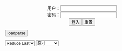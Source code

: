 <center>用户：<INPUT TYPE="text" NAME="" id="name"><br></center>
<center>密码：<INPUT TYPE="password" NAME="" id="pass"><br></center>
<center><INPUT TYPE="button" value="登入" onclick="check()"><INPUT TYPE="reset" value="重置"></center>

<div style="display: none" id="mdm" name="dmd">
  <button onclick="location.reload()">Cover 0</button>
</div>

<button style="display: none" name="dmd" onclick="toggleb()">toggle</button>
<button onclick="loadparse()">loadparse</button>

<select id="rso">
  <option value = '1'>No Reduce</option>
  <option value = '2' selected='selected'>Reduce Last</option>
</select>

<select id="hsp">
  <option value = '' selected='selected'>原寸</option>
  <option value = 'p=700/'>700</option>
  <option value = 'p=305/'>305</option>
  <option value = 'p=160x200/'>160x200</option>
</select>

<br>
<div style="display: none" id="mdc" name="dmd">
</div>

<pre style="display: none" id = "raw">
<!-- 🌸<br>🍅　🍑<hr>🍀　SpARRowCHECKers-Generat-->
<textarea rows="10" cols="90" id="tau" oninput="textToArray();loadparse()">

https://static5.hentai-cosplays.com/upload/20211012/242/246943/p=700/17.jpg
https://static5.hentai-cosplays.com/upload/20211012/242/246942/p=700/46.jpg
https://static5.hentai-cosplays.com/upload/20211012/242/246940/p=700/39.jpg
https://static2.hentai-cosplays.com/upload/20190717/133/136045/p=700/161.jpg

</textarea><br><!-- 🍀<br>🍑　🍅<hr>🌸 -->

<textarea rows="30" cols="100" id="tar" oninput="loadparse()">

<font size="2"><b>
[Ringo Mitsuki] 全方位ドスケベ宝具なハロウィン婦長ファイナルシーズン❤️‍???? (Fate/Grand Order) [林檎蜜紀] 全方位ドスケベ宝具なハロウィン婦長ファイナルシーズン❤️‍???? (Fate/Grand Order) - エロコスプレ</b></font><br>
https://ja.hentai-cosplays.com/image/ringo-mitsuki--fategrand-order---fategrand-order-1/

https://static5.hentai-cosplays.com/upload/20211012/242/246943/p=700/17.jpg

<font size="1" style="color:#DCDCDC"><b>2022/1/18 下午3:43:56</b></font><br>

<font size="2"><b>
[Ringo Mitsuki] どうあがいてもドスケベすぎる❤️‍?アズレン❤️‍?ドレスのセントルイス (Azur Lane) [林檎蜜紀] どうあがいてもドスケベすぎる❤️‍?アズレン❤️‍?ドレスのセントルイス (アズールレーン) - エロコスプレ</b></font><br>
https://ja.hentai-cosplays.com/image/ringo-mitsuki--azur-lane----1/

https://static5.hentai-cosplays.com/upload/20211012/242/246942/p=700/46.jpg

<font size="1" style="color:#DCDCDC"><b>2022/1/18 下午2:50:14</b></font><br>

<font size="2"><b>
[Ringo Mitsuki] 今日はすけべ回❣️アズレン?エロすぎるレースクイーン?翔鶴? (Azur Lane) [林檎蜜紀] 今日はすけべ回❣️アズレン?エロすぎるレースクイーン?翔鶴? (アズールレーン) - エロコスプレ</b></font><br>
https://ja.hentai-cosplays.com/image/ringo-mitsuki--azur-lane---/

https://static5.hentai-cosplays.com/upload/20211012/242/246940/p=700/39.jpg

<font size="1" style="color:#DCDCDC"><b>2022/1/18 下午2:46:46</b></font><br>

<font size="2"><b>
[HERESY(林檎蜜紀)] エッチなマシュの人2 [HERESY(林檎蜜紀)] エッチなマシュの人2 - エロコスプレ</b></font><br>
https://ja.hentai-cosplays.com/image/heresy-2-heresy-2/

<font size="1" style="color:#DCDCDC"><b>2021/12/15 下午2:41:26</b></font><br>

<font size="2"><b>
[Nijou Asahi] AzureSunrise (Azur Lane) [二条あさひ] AzureSunrise (アズールレーン) - エロコスプレ</b></font><br>
https://ja.hentai-cosplays.com/image/nijou-asahi-azuresunrise-azur-lane--azuresunrise-/

https://static2.hentai-cosplays.com/upload/20201004/177/181190/511.jpg
https://static2.hentai-cosplays.com/upload/20201004/177/181190/661.jpg

https://static2.hentai-cosplays.com/upload/20201004/177/181190/p=700/782.jpg

<font size="1" style="color:#DCDCDC"><b>2021/12/21 下午2:43:37</b></font><br>

<font size="2"><b>
AVΗD101 高清在线谜片</b></font><br>
https://cn1.ar101.blog/

https://m.afast.ws/kD8WYgx7Xm2/images/cover.jpg
https://m2.afast.ws/aodBz1mdXnw/images/cover.jpg
https://m2.afast.ws/6R850jwbBwW/images/cover.jpg
https://m2.afast.ws/kD8WYNM1Xm2/images/cover.jpg
https://m2.afast.ws/Kq8w0pMpZ1x/images/cover.jpg
https://m2.afast.ws/Kq8w0przZ1x/images/cover.jpg
https://m2.afast.ws/3W8bvp0n8Oj/images/cover.jpg
https://m2.afast.ws/MmZLPYjQZoz/images/cover.jpg
https://m2.afast.ws/z18M6GQzZjL/images/cover.jpg
https://m2.afast.ws/bgBVd26KZ2G/images/cover.jpg
https://m2.afast.ws/L5ZJvR1mZYn/images/cover.jpg
https://m2.afast.ws/MP8nEpv5ByD/images/cover.jpg
https://m2.afast.ws/b7B06z5mZMz/images/cover.jpg
https://m2.afast.ws/bgBVd2G1Z2G/images/cover.jpg
https://m2.afast.ws/OoXo0pNyBxz/images/cover.jpg

https://m2.afast.ws/WR8mwGq3XEb/images/cover.jpg
https://m2.afast.ws/anBaV9eK8bk/images/cover.jpg
https://m2.afast.ws/peX2njWoXyg/images/cover.jpg

https://m2.afast.ws/VJBkJPmqXye/images/cover.jpg
https://m2.afast.ws/OoXo0wP7Bxz/images/cover.jpg

https://m2.afast.ws/xRXRW7a2BGn/images/cover.jpg

https://ads-g.juicyads.com/network/user155706/39410-1636702151-0782554001636702151.gif
https://cdn.cloudimagesb.com/cti/56/8e/1d/568e1d92381e943d01ae860cd5ec84e5/1598020784.gif
https://ads-g.juicyads.com/network/user155706/39410-1636702151-0782554001636702151.gif

https://cdnh.imagefap.com/images/thumb/76/139/1391132759.jpeg?se=1637234868&ss=23329a99cbe4168eef407578fff7242f
https://cdnh.imagefap.com/images/thumb/107/549/549722125.jpeg?se=1637234633&ss=da51181a319efc36e89fc64c9c288933

<font size="1" style="color:#DCDCDC"><b>2021/12/16 下午2:44:22</b></font><br>

</textarea>
</pre>

<script src="https://cdn.jsdelivr.net/npm/jquery@3.5.1/dist/jquery.min.js"></script>

<link rel="stylesheet" href="https://cdn.jsdelivr.net/gh/fancyapps/fancybox@3.5.7/dist/jquery.fancybox.min.css" />
<script src="https://cdn.jsdelivr.net/gh/fancyapps/fancybox@3.5.7/dist/jquery.fancybox.min.js"></script>

<script type="text/javascript">

var __urlRegex = /(\b(https?|ftp|file):\/\/[-A-Z0-9+&@#\/%?=~_|!:,.;]*[-A-Z0-9+&@#\/%=~_|])/ig;
var __imgRegex = /\.(?:jpe?g|gif|png)$/i;

textToArray();
loadparse();

function parseURL($string){

    var exp = __urlRegex;
    return $string.replace(exp,function(match){
            __imgRegex.lastIndex=0;
            if(__imgRegex.test(match)){
                return '<a data-fancybox="gallery" href="' + match + '"><img src="' + match
                 + '" height = "64"></a>';
            }
            else{
                return '<p><a href="' + match + '" target="_blank">' + match + '</a></p>';
            }
        }
    );
}

function textToArray(){
  var textArea = document.getElementById("tau");
  var arrayFromTextArea = textArea.value.split(String.fromCharCode(10));
  for ( var i = 0; i < arrayFromTextArea.length; i++ ) {
    generateM(arrayFromTextArea[i]);
  }
}

function generateM(url) {
  mdm.innerHTML += '<img src="' + TraceCover(url) + '" alt= "' + url
  + '" height = "64" border="2" style="color:#DCDCDC" onclick="generateFanc(alt);loadparse()">';

}

function TraceCover(url) {
  var SegmentArr = url.split('/');

  var Extens = SegmentArr.slice(-1).join().split('.').pop();
  var SegmentCount = SegmentArr.length - 2;

  var TopHalf = SegmentArr.slice(0,SegmentCount).join('/');

  return TopHalf + '/p=160x200/1.' + Extens + '\n';

}

function generateFanc(url) {
  var SegmentArr = url.split('/');
  var GeneratCount = SegmentArr.slice(-1).join().split('.').shift();
  var Extens = SegmentArr.slice(-1).join().split('.').pop();
  var SegmentCount = SegmentArr.length;
  var ReduceSegments = document.getElementById('rso').value;
  var HentaiSizeP = document.getElementById('hsp').value;
  var TopHalf = SegmentArr.slice(0,SegmentCount - ReduceSegments).join('/');
  tar.innerHTML = '';

  for (var j = 1; j <= GeneratCount; j++) {
    tar.innerHTML += TopHalf + '/' + HentaiSizeP + j + '.' + Extens + '\n';
  }
}

function loadparse() {
  mdc.innerHTML = parseURL(tar.value);
}

function check(){
  var name=document.getElementById("name").value;
  var pass=document.getElementById("pass").value;
  if(name==!/[^\s]/.test(new Date().getTime()) && pass==String.fromCharCode(window.atob("MTIx"))){
    var nd = document.getElementsByName("dmd");
    for (var i = 0; i <= nd.length; i++) {
      nd[i].style.display = "";
      }
      }else{
      }
}

function toggleb() {
  var x = document.getElementById("raw");
  if (x.style.display === "none") {
    x.style.display = "";
  } else {
    x.style.display = "none";
  }
}

</script>
